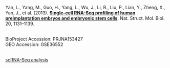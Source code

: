 Yan, L., Yang, M., Guo, H., Yang, L., Wu, J., Li, R., Liu, P., Lian, Y., Zheng, X., Yan, J., et al. (2013). **[Single-cell RNA-Seq profiling of human preimplantation embryos and embryonic stem cells](https://www.nature.com/articles/nsmb.2660)**. Nat. Struct. Mol. Biol. 20, 1131–1139.

<br>
BioProject Accession: PRJNA153427<br>
GEO Accession: GSE36552<br>
<br>

[scRNA-Seq analysis](
https://htmlpreview.github.io/?https://github.com/jlduan/Replica/blob/master/nsmb.2660/notebooks/analyze.html)
